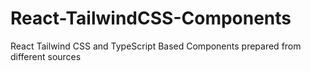 # React-TailwindCSS-Components
React Tailwind CSS and TypeScript Based Components prepared from different sources
